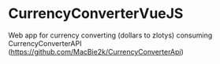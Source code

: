 # CurrencyConverterVueJS
Web app for currency converting (dollars to zlotys) consuming CurrencyConverterAPI (https://github.com/MacBie2k/CurrencyConverterApi)
